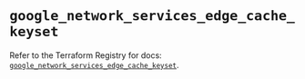 # `google_network_services_edge_cache_keyset`

Refer to the Terraform Registry for docs: [`google_network_services_edge_cache_keyset`](https://registry.terraform.io/providers/hashicorp/google-beta/6.18.0/docs/resources/google_network_services_edge_cache_keyset).
